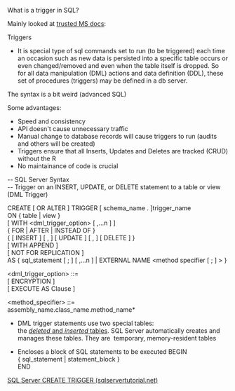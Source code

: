 What is a trigger in SQL?


Mainly looked at [trusted MS docs](https://docs.microsoft.com/en-us/sql/t-sql/statements/create-trigger-transact-sql?view=sql-server-ver16 "https://docs.microsoft.com/en-us/sql/t-sql/statements/create-trigger-transact-sql?view=sql-server-ver16"):

Triggers  
- It is special type of sql commands set to run (to be triggered) each time an occasion such as new data is persisted into a specific table occurs or even changed/removed and even when the table itself is dropped. So for all data manipulation (DML) actions and data definition (DDL), these set of procedures (triggers) may be defined in a db server.

The syntax is a bit weird (advanced SQL)

Some advantages:
- Speed and consistency
- API doesn't cause unnecessary traffic
- Manual change to database records will cause triggers to run (audits and others will be created)
- Triggers ensure that all Inserts, Updates and Deletes are tracked (CRUD) without the R
- No maintainance of code is crucial


-- SQL Server Syntax  
-- Trigger on an INSERT, UPDATE, or DELETE statement to a table or view (DML Trigger)  
  
CREATE [ OR ALTER ] TRIGGER [ schema_name . ]trigger_name   
ON { table | view }   
[ WITH <dml_trigger_option> [ ,...n ] ]  
{ FOR | AFTER | INSTEAD OF }   
{ [ INSERT ] [ , ] [ UPDATE ] [ , ] [ DELETE ] }   
[ WITH APPEND ]  
[ NOT FOR REPLICATION ]   
AS { sql_statement  [ ; ] [ ,...n ] | EXTERNAL NAME <method specifier [ ; ] > }  
  
<dml_trigger_option> ::=  
    [ ENCRYPTION ]  
    [ EXECUTE AS Clause ]  
  
<method_specifier> ::=  
    assembly_name.class_name.method_name*


* DML trigger statements use two special tables: the [_deleted_ and _inserted_ tables](https://docs.microsoft.com/en-us/sql/relational-databases/triggers/use-the-inserted-and-deleted-tables?view=sql-server-ver16). SQL Server automatically creates and manages these tables. They are  temporary, memory-resident tables

* Encloses a block of SQL statements to be executed
BEGIN  
    { sql_statement | statement_block }   
END

[SQL Server CREATE TRIGGER (sqlservertutorial.net)](https://www.sqlservertutorial.net/sql-server-triggers/sql-server-create-trigger/)
